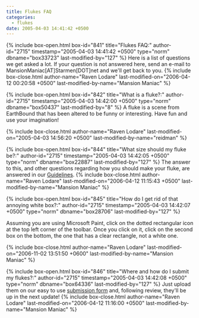 ```yaml
---
title: Flukes FAQ
categories:
  - flukes
date: 2005-04-03 14:41:42 +0500
---
```

{% include box-open.html box-id="841" title="Flukes FAQ:" author-id="2715" timestamp="2005-04-03 14:41:42 +0500" type="norm" dbname="box33723" last-modified-by="127" %}
Here is a list of questions we get asked a lot.  If your question is not answered here, send an e-mail to MansionManiac[AT]Starmen[DOT]net and we'll get back to you.
{% include box-close.html author-name="Raven Lodare" last-modified-on="2006-04-12 00:20:58 +0500" last-modified-by-name="Mansion Maniac" %}

{% include box-open.html box-id="842" title="What is a fluke?:" author-id="2715" timestamp="2005-04-03 14:42:00 +0500" type="norm" dbname="box50437" last-modified-by="8" %}
		A fluke is a scene from EarthBound that has been 
		altered to be funny or interesting. Have fun and use 
		your imagination!   

{% include box-close.html author-name="Raven Lodare" last-modified-on="2005-04-03 14:56:20 +0500" last-modified-by-name="reidman" %}

{% include box-open.html box-id="844" title="What size should my fluke be?:" author-id="2715" timestamp="2005-04-03 14:42:05 +0500" type="norm" dbname="box22887" last-modified-by="127" %}
The answer to this, and other questions regarding how you should make your fluke, are answered in our <a href="http://starmen.net/flukes/guidelines.php">Guidelines</a>.
{% include box-close.html author-name="Raven Lodare" last-modified-on="2006-04-12 11:15:43 +0500" last-modified-by-name="Mansion Maniac" %}

{% include box-open.html box-id="845" title="How do I get rid of that annoying white box?:" author-id="2715" timestamp="2005-04-03 14:42:07 +0500" type="norm" dbname="box28706" last-modified-by="127" %}
<p>
Assuming you are using Microsoft Paint, click on the dotted rectangular icon at the top left corner of the toolbar. Once you click on it, click on the second box on the bottom, the one that has a clear rectangle, not a white one.
</p>
{% include box-close.html author-name="Raven Lodare" last-modified-on="2006-11-02 13:51:50 +0600" last-modified-by-name="Mansion Maniac" %}

{% include box-open.html box-id="846" title="Where and how do I submit my flukes?:" author-id="2715" timestamp="2005-04-03 14:42:08 +0500" type="norm" dbname="box64336" last-modified-by="127" %}
Just upload them on our easy to use <a href="/submit">submission form</a> and, following review, they'll be up in the next update!
{% include box-close.html author-name="Raven Lodare" last-modified-on="2006-04-12 11:16:00 +0500" last-modified-by-name="Mansion Maniac" %}
